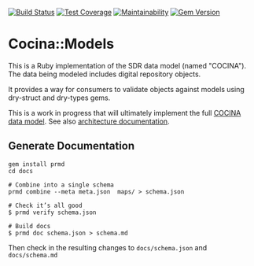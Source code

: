 [![Build Status](https://travis-ci.com/sul-dlss/cocina-models.svg?branch=master)](https://travis-ci.com/sul-dlss/cocina-models)
[![Test Coverage](https://api.codeclimate.com/v1/badges/472273351516ac01dce1/test_coverage)](https://codeclimate.com/github/sul-dlss/cocina-models/test_coverage)
[![Maintainability](https://api.codeclimate.com/v1/badges/472273351516ac01dce1/maintainability)](https://codeclimate.com/github/sul-dlss/cocina-models/maintainability)
[![Gem Version](https://badge.fury.io/rb/cocina-models.svg)](https://badge.fury.io/rb/cocina-models)

# Cocina::Models

This is a Ruby implementation of the SDR data model (named "COCINA"). The data being modeled includes digital repository objects.

It provides a way for consumers to validate objects against models using dry-struct and dry-types gems.

This is a work in progress that will ultimately implement the full [COCINA data model](http://sul-dlss.github.io/cocina-models/). See also [architecture documentation](https://sul-dlss.github.io/taco-truck/COCINA.html#cocina-data-models--shapes).


## Generate Documentation

```
gem install prmd
cd docs

# Combine into a single schema
prmd combine --meta meta.json  maps/ > schema.json

# Check it’s all good
$ prmd verify schema.json

# Build docs
$ prmd doc schema.json > schema.md
```

Then check in the resulting changes to `docs/schema.json` and `docs/schema.md`
